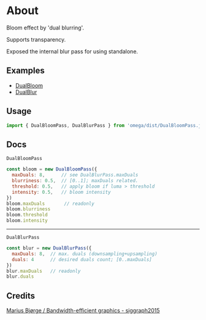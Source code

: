 # About 

Bloom effect by 'dual blurring'. 

Supports transparency. 

Exposed the internal blur pass for using standalone.



## Examples

- [DualBloom](https://ycw.github.io/omega/ex/dual-bloom/)
- [DualBlur](https://ycw.github.io/omega/ex/dual-blur/)



## Usage 

```js
import { DualBloomPass, DualBlurPass } from 'omega/dist/DualBloomPass.js'
```



## Docs

`DualBloomPass`

```js
const bloom = new DualBloomPass({
  maxDuals: 8,      // see DualBlurPass.maxDuals
  blurriness: 0.5,  // [0..1]; maxDuals related.
  threshold: 0.5,   // apply bloom if luma > threshold
  intensity: 0.5,   // bloom intensity
})
bloom.maxDuals       // readonly
bloom.blurriness
bloom.threshold
bloom.intensity
```


---
`DualBlurPass`

```js
const blur = new DualBlurPass({
  maxDuals: 8,  // max. duals (downsampling+upsampling)
  duals: 4      // desired duals count; [0..maxDuals]
})
blur.maxDuals   // readonly
blur.duals
```



## Credits

[Marius Bjørge / Bandwidth-efficient graphics - siggraph2015](https://community.arm.com/cfs-file/__key/communityserver-blogs-components-weblogfiles%2F00-00-00-20-66%2Fsiggraph2015_2D00_mmg_2D00_marius_2D00_notes.pdf)